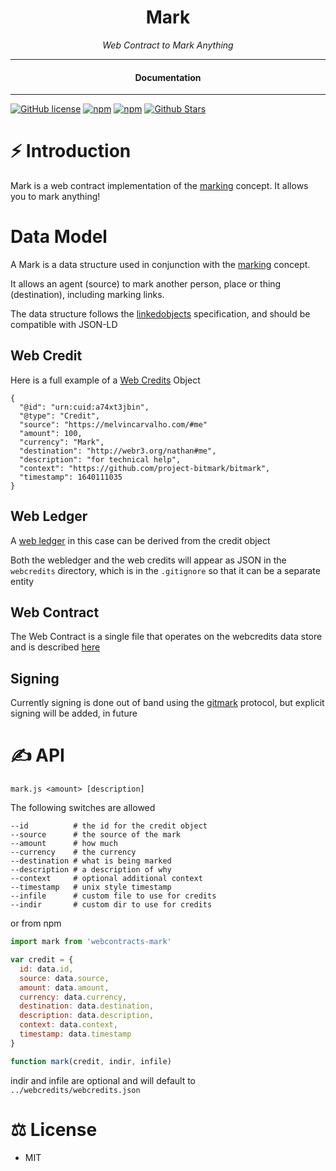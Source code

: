 <div align="center">
  <h1>Mark</h1>
</div>

<div align="center">  
<i>Web Contract to Mark Anything</i>
</div>

---

<div align="center">
<h4>Documentation</h4>
</div>
  
---
  
[![GitHub license](https://img.shields.io/badge/license-MIT-blue.svg)](https://github.com/webcontracts/mark/blob/gh-pages/LICENSE)
[![npm](https://img.shields.io/npm/v/webcontract-mark)](https://npmjs.com/package/webcontract-mark)
[![npm](https://img.shields.io/npm/dw/webcontract-mark.svg)](https://npmjs.com/package/webcontract-mark)
[![Github Stars](https://img.shields.io/github/stars/webcontracts/mark.svg)](https://github.com/webcontracts/mark/)
  
# ⚡️ Introduction

Mark is a web contract implementation of the [marking](https://github.com/project-bitmark/marking/wiki#marking) concept.  It allows you to mark anything!

# Data Model

A Mark is a data structure used in conjunction with the [marking](https://github.com/project-bitmark/marking/wiki#marking) concept.

It allows an agent (source) to mark another person, place or thing (destination), including marking links.

The data structure follows the [linkedobjects](https://linkedobjects.org/) specification, and should be compatible with JSON-LD

## Web Credit

Here is a full example of a [Web Credits](https://webcredits.org/) Object

```
{
  "@id": "urn:cuid:a74xt3jbin",
  "@type": "Credit",
  "source": "https://melvincarvalho.com/#me"
  "amount": 100,
  "currency": "Mark",
  "destination": "http://webr3.org/nathan#me",
  "description": "for technical help",
  "context": "https://github.com/project-bitmark/bitmark",
  "timestamp": 1640111035
}
```

## Web Ledger

A [web ledger](https://webledgers.org/) in this case can be derived from the credit object

Both the webledger and the web credits will appear as JSON in the `webcredits` directory, which is in the `.gitignore` so that it can be a separate entity

## Web Contract

The Web Contract is a single file that operates on the webcredits data store and is described [here](https://github.com/webcontracts/mark/blob/gh-pages/webcontracts/mark.js)

## Signing

Currently signing is done out of band using the [gitmark](https://git-mark.com/) protocol, but explicit signing will be added, in future

# ✍️ API

```
mark.js <amount> [description]
```

The following switches are allowed
```
--id          # the id for the credit object
--source      # the source of the mark
--amount      # how much
--currency    # the currency
--destination # what is being marked
--description # a description of why
--context     # optional additional context
--timestamp   # unix style timestamp
--infile      # custom file to use for credits
--indir       # custom dir to use for credits
```

or from npm 

```JavaScript
import mark from 'webcontracts-mark'

var credit = {
  id: data.id,
  source: data.source,
  amount: data.amount,
  currency: data.currency,
  destination: data.destination,
  description: data.description,
  context: data.context,
  timestamp: data.timestamp
}

function mark(credit, indir, infile)
```

indir and infile are optional and will default to `../webcredits/webcredits.json`


# ⚖️ License

- MIT
